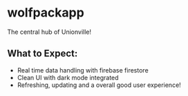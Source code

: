 # wolfpackapp

The central hub of Unionville!

## What to Expect:

- Real time data handling with firebase firestore
- Clean UI with dark mode integrated
- Refreshing, updating and a overall good user experience!
